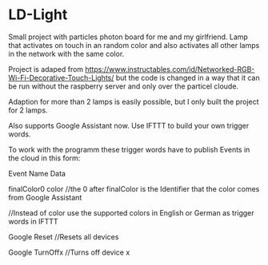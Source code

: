 # LD-Light
Small project with particles photon board for me and my girlfriend. Lamp that activates on touch in an random color and also activates all other lamps in the network with the same color.

Project is adaped from https://www.instructables.com/id/Networked-RGB-Wi-Fi-Decorative-Touch-Lights/ but the code is changed in a way that it can be run without the raspberry server and only over the particel cloude.

Adaption for more than 2 lamps is easily possible, but I only built the project for 2 lamps.



Also supports Google Assistant now. Use IFTTT to build your own trigger words.

To work with the programm these trigger words have to publish Events in the cloud in this form:



Event Name     Data

finalColor0    color     //the 0 after finalColor is the Identifier that the color comes from Google Assistant

//Instead of color use the supported colors in English or German as trigger words in IFTTT
                          


Google         Reset     //Resets all devices

Google         TurnOffx  //Turns off device x

